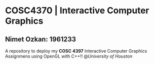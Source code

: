 # COSC4370 | Interactive Computer Graphics
## Nimet Ozkan: __1961233__
A repository to deploy my __COSC 4397__ Interactive Computer Graphics Assignmens using OpenGL with C++!!
@_University of Houston_
